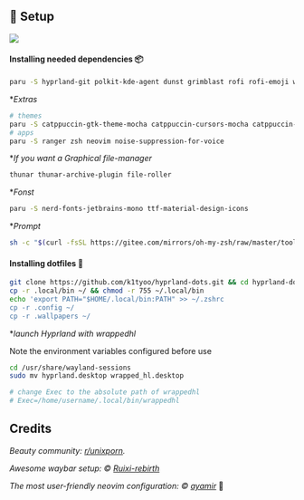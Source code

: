 ## 🥳 Setup

<img src="https://i.imgur.com/C4FpPiG.png">

#### Installing needed dependencies 📦
	
```sh
paru -S hyprland-git polkit-kde-agent dunst grimblast rofi rofi-emoji wl-clipboard wf-recorder wlogout grimblast-git hyprpicker-git xdg-desktop-portal-hyprland-git ffmpegthumbnailer tumbler wtype imagemagick swaylock-effects qt5-wayland qt6-wayland ripgrep waybar-hyprland-git
```

**Extras*
```sh
# themes
paru -S catppuccin-gtk-theme-mocha catppuccin-cursors-mocha catppuccin-mocha-grub-theme-git nwg-look
# apps
paru -S ranger zsh neovim noise-suppression-for-voice
```

**If you want a Graphical file-manager*
```sh
thunar thunar-archive-plugin file-roller   
```

**Fonst*
```sh
paru -S nerd-fonts-jetbrains-mono ttf-material-design-icons
```

**Prompt*
```sh
sh -c "$(curl -fsSL https://gitee.com/mirrors/oh-my-zsh/raw/master/tools/install.sh)"
```

#### Installing dotfiles 🚀
```sh
git clone https://github.com/k1tyoo/hyprland-dots.git && cd hyprland-dots
cp -r .local/bin ~/ && chmod -r 755 ~/.local/bin
echo 'export PATH="$HOME/.local/bin:PATH" >> ~/.zshrc
cp -r .config ~/
cp -r .wallpapers ~/
```

**launch Hyprland with wrappedhl*

Note the environment variables configured before use
```sh
cd /usr/share/wayland-sessions
sudo mv hyprland.desktop wrapped_hl.desktop

# change Exec to the absolute path of wrappedhl
# Exec=/home/username/.local/bin/wrappedhl
```

## Credits

_Beauty community: [r/unixporn](https://www.reddit.com/r/unixporn)._

_Awesome waybar setup: © [Ruixi-rebirth](https://github.com/Ruixi-rebirth)_

_The most user-friendly neovim configuration: © [ayamir](https://github.com/ayamir)_ 🤯

